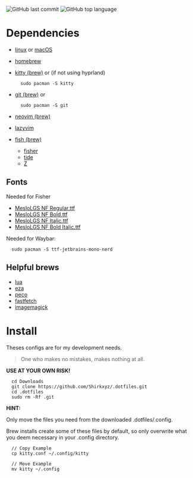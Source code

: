 ![GitHub last commit](https://img.shields.io/github/last-commit/wkaminer/.dotfiles)
![GitHub top language](https://img.shields.io/github/languages/top/wkaminer/.dotfiles)

# Dependencies

- [linux](https://www.archlinux.org) or [macOS](https://www.apple.com/macos)
- [homebrew](https://brew.sh/)
- [kitty (brew)]() or (if not using hyprland)

  ```shell
    sudo pacman -S kitty
  ```

- [git (brew)](https://formulae.brew.sh/formula/git#default) or

  ```shell
    sudo pacman -S git
  ```
  
- [neovim (brew)](https://formulae.brew.sh/formula/neovim)
- [lazyvim](https://github.com/LazyVim/LazyVim)
- [fish (brew)](https://formulae.brew.sh/formula/fish)
  - [fisher](https://github.com/jorgebucaran/fisher)
  - [tide](https://github.com/IlanCosman/tide)
  - [Z](https://github.com/jethrokuan/z)

## Fonts

Needed for Fisher

- [MesloLGS NF Regular.ttf](https://github.com/romkatv/powerlevel10k-media/raw/master/MesloLGS%20NF%20Regular.ttf)
- [MesloLGS NF Bold.ttf](https://github.com/romkatv/powerlevel10k-media/raw/master/MesloLGS%20NF%20Bold.ttf)
- [MesloLGS NF Italic.ttf](https://github.com/romkatv/powerlevel10k-media/raw/master/MesloLGS%20NF%20Italic.ttf)
- [MesloLGS NF Bold Italic.ttf](https://github.com/romkatv/powerlevel10k-media/raw/master/MesloLGS%20NF%20Bold%20Italic.ttf)

Needed for Waybar:

```shell
  sudo pacman -S ttf-jetbrains-mono-nerd
```

## Helpful brews

- [lua](https://formulae.brew.sh/formula/lua)
- [eza](https://formulae.brew.sh/formula/eza)
- [peco](https://formulae.brew.sh/formula/peco)
- [fastfetch](https://formulae.brew.sh/formula/fastfetch)
- [imagemagick](https://formulae.brew.sh/formula/imagemagick)

# Install

Theses configs are for my development needs.
> One who makes no mistakes, makes nothing at all.

**USE AT YOUR OWN RISK!**

```shell
  cd Downloads
  git clone https://github.com/Shirkxyz/.dotfiles.git
  cd .dotfiles
  sudo rm -Rf .git
```
  
**HINT:**

Only move the files you need from the downloaded .dotfiles/.config.

Brew installs create some of these files by default, so only overwrite what you deem necessary in your .config directory.

```shell
  // Copy Example
  cp kitty.conf ~/.config/kitty

  // Move Example
  mv kitty ~/.config 
```
